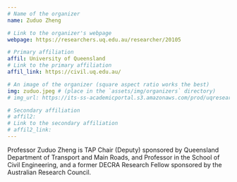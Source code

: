 ```yaml
---
# Name of the organizer
name: Zuduo Zheng

# Link to the organizer's webpage
webpage: https://researchers.uq.edu.au/researcher/20105

# Primary affiliation
affil: University of Queensland
# Link to the primary affiliation
affil_link: https://civil.uq.edu.au/

# An image of the organizer (square aspect ratio works the best)
img: zuduo.jpeg # (place in the `assets/img/organizers` directory)
# img_url: https://its-ss-academicportal.s3.amazonaws.com/prod/uqresearchers/photo/20105.jpeg

# Secondary affiliation
# affil2: 
# Link to the secondary affiliation
# affil2_link:
---
```


Professor Zuduo Zheng is TAP Chair (Deputy) sponsored by Queensland Department of Transport and Main Roads, and Professor in the School of Civil Engineering, and a former DECRA Research Fellow sponsored by the Australian Research Council.